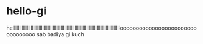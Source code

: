 # hello-gi
helllllllllllllllllllllllllllllllllllllllllllllllllllllllllllllllllllllllllllllllllllooooooooooooooooooooooooooooooooo
sab badiya gi
kuch
